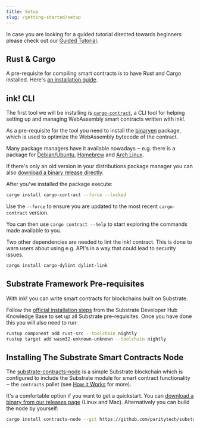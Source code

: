 ```yaml
---
title: Setup
slug: /getting-started/setup
---
```


In case you are looking for a guided tutorial directed
towards beginners please check out our [Guided Tutorial](https://docs.substrate.io/tutorials/v3/ink-workshop/pt1).

## Rust & Cargo

A pre-requisite for compiling smart contracts is to have Rust and Cargo installed. Here's [an installation guide](https://doc.rust-lang.org/cargo/getting-started/installation.html).

## ink! CLI

The first tool we will be installing is [`cargo-contract`](https://github.com/paritytech/cargo-contract), a CLI tool for helping setting up and managing WebAssembly smart contracts written with ink!.

As a pre-requisite for the tool you need to install the [binaryen](https://github.com/WebAssembly/binaryen) package, which is used to optimize the WebAssembly bytecode of the contract.

Many package managers have it available nowadays ‒ e.g. there is a package for [Debian/Ubuntu](https://tracker.debian.org/pkg/binaryen),
[Homebrew](https://formulae.brew.sh/formula/binaryen) and [Arch Linux](https://archlinux.org/packages/community/x86_64/binaryen/).

If there's only an old version in your distributions package manager you can also [download a binary release directly](https://github.com/WebAssembly/binaryen/releases).

After you've installed the package execute:

```bash
cargo install cargo-contract --force --locked
```

Use the `--force` to ensure you are updated to the most recent `cargo-contract` version.

You can then use `cargo contract --help` to start exploring the commands made available to you.

Two other dependencies are needed to lint the ink! contract. This is done to warn users about using e.g. API's in a way that could lead to security issues.

```bash
cargo install cargo-dylint dylint-link
```

## Substrate Framework Pre-requisites

With ink! you can write smart contracts for blockchains built on Substrate.

Follow the
[official installation steps](https://substrate.dev/docs/en/knowledgebase/getting-started/) from the
Substrate Developer Hub Knowledge Base to set up all Substrate pre-requisites.
Once you have done this you will also need to run:

```bash
rustup component add rust-src --toolchain nightly
rustup target add wasm32-unknown-unknown --toolchain nightly
```

## Installing The Substrate Smart Contracts Node

The [substrate-contracts-node](https://github.com/paritytech/substrate-contracts-node) is a simple Substrate
blockchain which is configured to include the Substrate module for smart contract
functionality ‒ the `contracts` pallet (see [How it Works](/how-it-works) for more).

It's a comfortable option if you want to get a quickstart.
You can [download a binary from our releases page](https://github.com/paritytech/substrate-contracts-node/releases)
(Linux and Mac). Alternatively you can build the node by yourself:

```bash
cargo install contracts-node --git https://github.com/paritytech/substrate-contracts-node.git --tag v0.23.0 --force --locked
```
